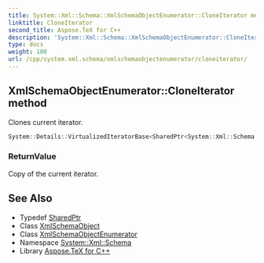 ```yaml
---
title: System::Xml::Schema::XmlSchemaObjectEnumerator::CloneIterator method
linktitle: CloneIterator
second_title: Aspose.TeX for C++
description: 'System::Xml::Schema::XmlSchemaObjectEnumerator::CloneIterator method. Clones current iterator in C++.'
type: docs
weight: 100
url: /cpp/system.xml.schema/xmlschemaobjectenumerator/cloneiterator/
---
```

## XmlSchemaObjectEnumerator::CloneIterator method


Clones current iterator.

```cpp
System::Details::VirtualizedIteratorBase<SharedPtr<System::Xml::Schema::XmlSchemaObject>> * System::Xml::Schema::XmlSchemaObjectEnumerator::CloneIterator() const override
```


### ReturnValue

Copy of the current iterator.

## See Also

* Typedef [SharedPtr](../../../system/sharedptr/)
* Class [XmlSchemaObject](../../xmlschemaobject/)
* Class [XmlSchemaObjectEnumerator](../)
* Namespace [System::Xml::Schema](../../)
* Library [Aspose.TeX for C++](../../../)
